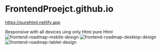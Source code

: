 # FrontendProejct.github.io

https://purehtml.netlify.app

Responsive with all devices uing only Html pure Html
![frontend-roadmap-mobile-design](https://github.com/itspankaj143/FrontendProejct.github.io/assets/124787647/164b2c93-1c0b-4800-a939-6912b0330e8b)
![frontend-roadmap-desktop-design](https://github.com/itspankaj143/FrontendProejct.github.io/assets/124787647/0e9bff02-a7e2-4cc2-8921-dfc7865c0ef9)
![frontend-roadmap-tablet-design](https://github.com/itspankaj143/FrontendProejct.github.io/assets/124787647/7c151a40-5b76-4f82-ba58-9ac00b66025c)
